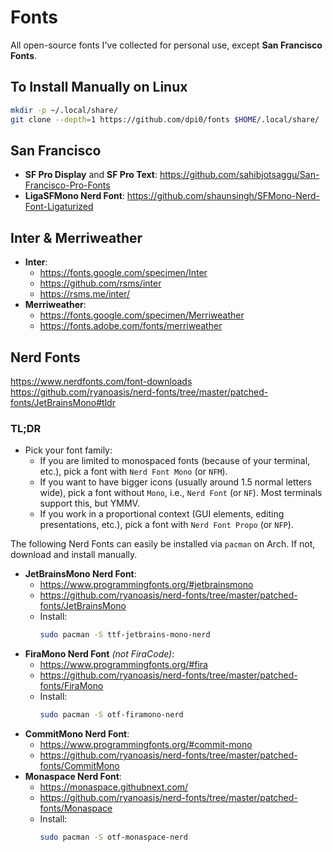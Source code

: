 # Fonts

All open-source fonts I've collected for personal use, except **San Francisco Fonts**.

## To Install Manually on Linux

```bash
mkdir -p ~/.local/share/
git clone --depth=1 https://github.com/dpi0/fonts $HOME/.local/share/
```

## San Francisco

- **SF Pro Display** and **SF Pro Text**: <https://github.com/sahibjotsaggu/San-Francisco-Pro-Fonts>
- **LigaSFMono Nerd Font**: <https://github.com/shaunsingh/SFMono-Nerd-Font-Ligaturized>

## Inter & Merriweather

- **Inter**:
  - <https://fonts.google.com/specimen/Inter>
  - <https://github.com/rsms/inter>
  - <https://rsms.me/inter/>
- **Merriweather**:
  - <https://fonts.google.com/specimen/Merriweather>
  - <https://fonts.adobe.com/fonts/merriweather>

## Nerd Fonts

<https://www.nerdfonts.com/font-downloads>  
<https://github.com/ryanoasis/nerd-fonts/tree/master/patched-fonts/JetBrainsMono#tldr>

### TL;DR

- Pick your font family:
  - If you are limited to monospaced fonts (because of your terminal, etc.), pick a font with `Nerd Font Mono` (or `NFM`).
  - If you want to have bigger icons (usually around 1.5 normal letters wide), pick a font without `Mono`, i.e., `Nerd Font` (or `NF`). Most terminals support this, but YMMV.
  - If you work in a proportional context (GUI elements, editing presentations, etc.), pick a font with `Nerd Font Propo` (or `NFP`).

The following Nerd Fonts can easily be installed via `pacman` on Arch. If not, download and install manually.

- **JetBrainsMono Nerd Font**:
  - <https://www.programmingfonts.org/#jetbrainsmono>
  - <https://github.com/ryanoasis/nerd-fonts/tree/master/patched-fonts/JetBrainsMono>
  - Install:
    ```bash
    sudo pacman -S ttf-jetbrains-mono-nerd
    ```
- **FiraMono Nerd Font** _(not FiraCode)_:
  - <https://www.programmingfonts.org/#fira>
  - <https://github.com/ryanoasis/nerd-fonts/tree/master/patched-fonts/FiraMono>
  - Install:
    ```bash
    sudo pacman -S otf-firamono-nerd
    ```
- **CommitMono Nerd Font**:
  - <https://www.programmingfonts.org/#commit-mono>
  - <https://github.com/ryanoasis/nerd-fonts/tree/master/patched-fonts/CommitMono>
- **Monaspace Nerd Font**:
  - <https://monaspace.githubnext.com/>
  - <https://github.com/ryanoasis/nerd-fonts/tree/master/patched-fonts/Monaspace>
  - Install:
    ```bash
    sudo pacman -S otf-monaspace-nerd
    ```
